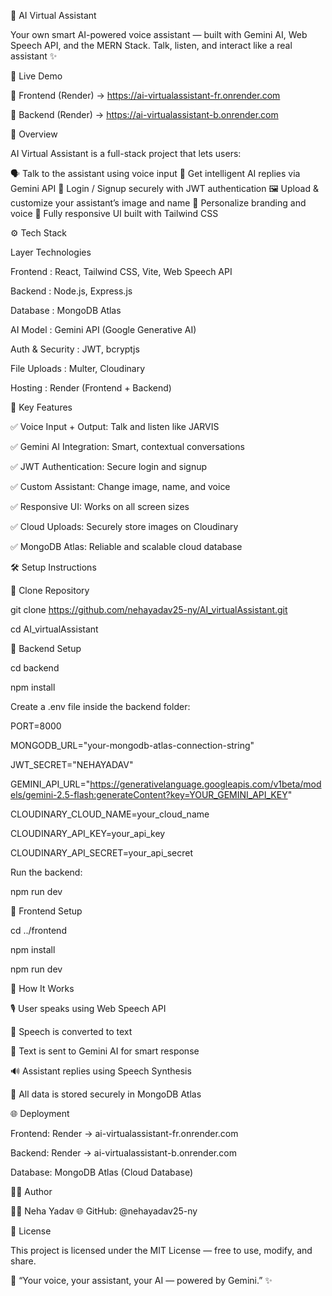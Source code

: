 🤖 AI Virtual Assistant

Your own smart AI-powered voice assistant — built with Gemini AI, Web Speech API, and the MERN Stack. Talk, listen, and interact like a real assistant ✨

🚀 Live Demo

🔗 Frontend (Render) → https://ai-virtualassistant-fr.onrender.com

🔗 Backend (Render) → https://ai-virtualassistant-b.onrender.com

🧠 Overview

AI Virtual Assistant is a full-stack project that lets users:

🗣 Talk to the assistant using voice input
💬 Get intelligent AI replies via Gemini API
🔐 Login / Signup securely with JWT authentication
🖼 Upload & customize your assistant’s image and name
🎨 Personalize branding and voice
📱 Fully responsive UI built with Tailwind CSS

⚙️ Tech Stack

Layer	Technologies

Frontend : React, Tailwind CSS, Vite, Web Speech API

Backend :	Node.js, Express.js

Database	: MongoDB Atlas

AI Model :	Gemini API (Google Generative AI)

Auth & Security	: JWT, bcryptjs

File Uploads :	Multer, Cloudinary

Hosting :	Render (Frontend + Backend)

🧩 Key Features

✅ Voice Input + Output: Talk and listen like JARVIS

✅ Gemini AI Integration: Smart, contextual conversations

✅ JWT Authentication: Secure login and signup

✅ Custom Assistant: Change image, name, and voice

✅ Responsive UI: Works on all screen sizes

✅ Cloud Uploads: Securely store images on Cloudinary

✅ MongoDB Atlas: Reliable and scalable cloud database


🛠 Setup Instructions

⿡ Clone Repository

git clone https://github.com/nehayadav25-ny/AI_virtualAssistant.git

cd AI_virtualAssistant

⿢ Backend Setup

cd backend

npm install



Create a .env file inside the backend folder:

PORT=8000

MONGODB_URL="your-mongodb-atlas-connection-string"

JWT_SECRET="NEHAYADAV"

GEMINI_API_URL="https://generativelanguage.googleapis.com/v1beta/models/gemini-2.5-flash:generateContent?key=YOUR_GEMINI_API_KEY"

CLOUDINARY_CLOUD_NAME=your_cloud_name

CLOUDINARY_API_KEY=your_api_key

CLOUDINARY_API_SECRET=your_api_secret


Run the backend:

npm run dev

⿣ Frontend Setup

cd ../frontend

npm install

npm run dev


🧠 How It Works

🎙 User speaks using Web Speech API

🧩 Speech is converted to text

🤖 Text is sent to Gemini AI for smart response

🔊 Assistant replies using Speech Synthesis

💾 All data is stored securely in MongoDB Atlas

🌐 Deployment

Frontend: Render → ai-virtualassistant-fr.onrender.com

Backend: Render → ai-virtualassistant-b.onrender.com

Database: MongoDB Atlas (Cloud Database)

🧑‍💻 Author

👩‍💻 Neha Yadav
🌐 GitHub: @nehayadav25-ny

🪪 License

This project is licensed under the MIT License — free to use, modify, and share.

💬 “Your voice, your assistant, your AI — powered by Gemini.” ✨
